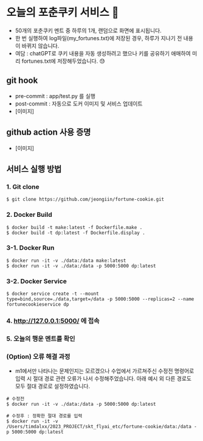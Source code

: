 # 오늘의 포춘쿠키 서비스 🥠

- 50개의 포춘쿠키 멘트 중 하루의 1개, 랜덤으로 화면에 표시됩니다.
- 한 번 실행하여 log파일(my_fortunes.txt)에 저장된 경우, 하루가 지나기 전 내용이 바뀌지 않습니다.
- 여담 : chatGPT로 쿠키 내용을 자동 생성하려고 했으나 키를 공유하기 애매하여 미리 fortunes.txt에 저장해두었습니다. 😓

## git hook

- pre-commit : app/test.py 를 실행
- post-commit : 자동으로 도커 이미지 및 서비스 업데이트
- [이미지]

## github action 사용 증명

- [이미지]

## 서비스 실행 방법

### 1. Git clone

```
$ git clone https://github.com/jeongiin/fortune-cookie.git
```

### 2. Docker Build

```
$ docker build -t make:latest -f Dockerfile.make .
$ docker build -t dp:latest -f Dockerfile.display .
```

### 3-1. Docker Run

```
$ docker run -it -v ./data:/data make:latest
$ docker run -it -v ./data:/data -p 5000:5000 dp:latest
```

### 3-2. Docker Service

```
$ docker service create -t --mount type=bind,source=./data,target=/data -p 5000:5000 --replicas=2 --name fortunecookieservice dp
```

### 4. http://127.0.0.1:5000/ 에 접속

### 5. 오늘의 행운 멘트를 확인

### (Option) 오류 해결 과정

- m1에서만 나타나는 문제인지는 모르겠으나 수업에서 가르쳐주신 수정전 명령어로 입력 시 절대 경로 관련 오류가 나서 수정해주었습니다. 아래 예시 외 다른 경로도 모두 절대 경로로 설정하였습니다.

```
# 수정전
$ docker run -it -v ./data:/data -p 5000:5000 dp:latest

# 수정후 : 정확한 절대 경로를 입력
$ docker run -it -v /Users/timdalxx/2023_PROJECT/skt_flyai_etc/fortune-cookie/data:/data -p 5000:5000 dp:latest
```
